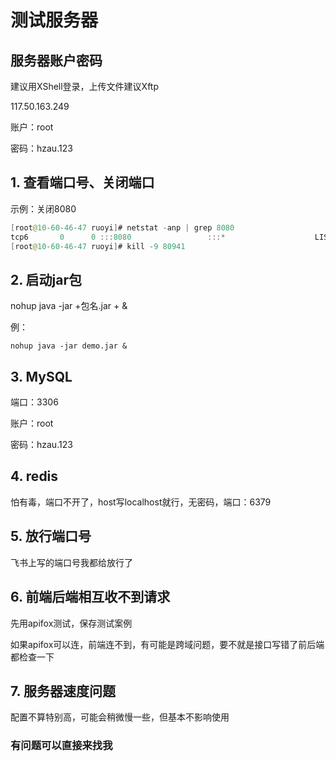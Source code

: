 # 测试服务器



## 服务器账户密码

建议用XShell登录，上传文件建议Xftp

117.50.163.249

账户：root

密码：hzau.123



## 1. 查看端口号、关闭端口

示例：关闭8080

~~~java
[root@10-60-46-47 ruoyi]# netstat -anp | grep 8080
tcp6       0      0 :::8080                 :::*                    LISTEN      80941/java          
[root@10-60-46-47 ruoyi]# kill -9 80941

~~~



## 2. 启动jar包

nohup java -jar +包名.jar + &

例：

~~~
nohup java -jar demo.jar &
~~~



## 3. MySQL

端口：3306

账户：root

密码：hzau.123



## 4. redis

怕有毒，端口不开了，host写localhost就行，无密码，端口：6379



## 5. 放行端口号

飞书上写的端口号我都给放行了



## 6. 前端后端相互收不到请求

先用apifox测试，保存测试案例

如果apifox可以连，前端连不到，有可能是跨域问题，要不就是接口写错了前后端都检查一下



## 7. 服务器速度问题

配置不算特别高，可能会稍微慢一些，但基本不影响使用



### 有问题可以直接来找我



